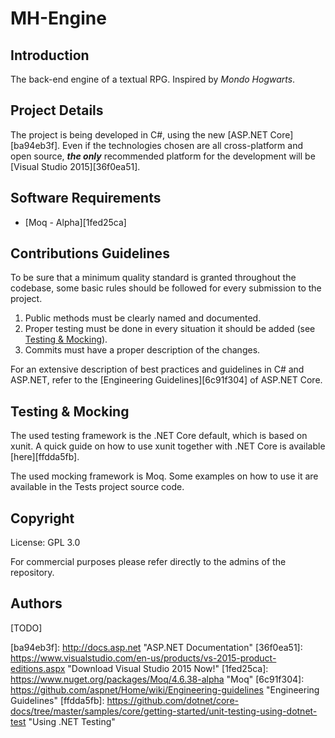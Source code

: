 # MH-Engine

## Introduction
The back-end engine of a textual RPG. Inspired by _Mondo Hogwarts_.

## Project Details
The project is being developed in C#, using the new [ASP.NET Core][ba94eb3f].
Even if the technologies chosen are all cross-platform and open source, ***the only*** recommended platform for the development will be [Visual Studio 2015][36f0ea51].

## Software Requirements
- [Moq - Alpha][1fed25ca]

## Contributions Guidelines
To be sure that a minimum quality standard is granted throughout the codebase, some basic rules should be followed for every submission to the project.
1. Public methods must be clearly named and documented.
2. Proper testing must be done in every situation it should be added (see [Testing & Mocking](#testing)).
3. Commits must have a proper description of the changes.

For an extensive description of best practices and guidelines in C# and ASP.NET, refer to the [Engineering Guidelines][6c91f304] of ASP.NET Core.

## <a name="testing"></a> Testing & Mocking
The used testing framework is the .NET Core default, which is based on xunit. A quick guide on how to use xunit together with .NET Core is available [here][ffdda5fb].

The used mocking framework is Moq. Some examples on how to use it are available in the Tests project source code.

## Copyright
License: GPL 3.0

For commercial purposes please refer directly to the admins of the repository.

## Authors
[TODO]

[//]: # (References)

[ba94eb3f]: http://docs.asp.net "ASP.NET Documentation"    [36f0ea51]: https://www.visualstudio.com/en-us/products/vs-2015-product-editions.aspx "Download Visual Studio 2015 Now!"
[1fed25ca]: https://www.nuget.org/packages/Moq/4.6.38-alpha "Moq"
[6c91f304]: https://github.com/aspnet/Home/wiki/Engineering-guidelines "Engineering Guidelines"
[ffdda5fb]: https://github.com/dotnet/core-docs/tree/master/samples/core/getting-started/unit-testing-using-dotnet-test "Using .NET Testing"
